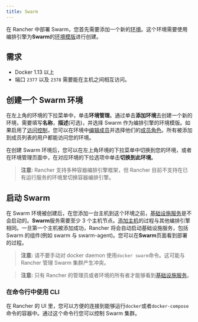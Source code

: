 ```yaml
---
title: Swarm
---
```


在 Rancher 中部署 Swarm，您首先需要添加一个新的[环境](/docs/rancher1/configurations/environments/_index)。这个环境需要使用编排引擎为**Swarm**的[环境模版](/docs/rancher1/configurations/environments/_index#什么是环境模版)进行创建。

## 需求

- Docker 1.13 以上
- 端口 `2377` 以及 `2378` 需要能在主机之间相互访问。

## 创建一个 Swarm 环境

在左上角的环境的下拉菜单中，单击**环境管理**。通过单击**添加环境**去创建一个新的环境，需要填写**名称**，**描述**(可选)，并选择 Swarm 作为编排引擎的环境模版。如果启用了[访问控制](/docs/rancher1/configurations/environments/access-control/_index)，您可以在环境中[编辑成员](/docs/rancher1/configurations/environments/_index#成员编辑)并选择他们的[成员角色](/docs/rancher1/configurations/environments/_index#成员角色)。所有被添加到成员列表的用户都能访问您的环境。

在创建 Swarm 环境后，您可以在左上角环境的下拉菜单中切换到您的环境，或者在环境管理页面中，在对应环境的下拉选项中单击**切换到此环境**。

> **注意:** Rancher 支持多种容器编排引擎框架，但 Rancher 目前不支持在已有运行服务的环境里切换容器编排引擎。

## 启动 Swarm

在 Swarm 环境被创建后，在您添加一台主机到这个环境之前，[基础设施服务](/docs/rancher1/rancher-service/_index)是不会启动的。**Swarm**服务需要至少 3 个主机节点。[添加主机](/docs/rancher1/infrastructure/hosts/_index)的过程与其他编排引擎相同。一旦第一个主机被添加成功，Rancher 将会自动启动基础设施服务，包括 Swarm 的组件(例如 swarm 与 swarm-agent)。您可以在**Swarm**页面看到部署的过程。

> **注意:** 请不要手动对 docker daemon 使用`docker swarm`命令。这可能与 Rancher 管理 Swarm 集群产生冲突。

> **注意:** 只有 Rancher 的管理员或者环境的所有者才能够看到[基础设施服务](/docs/rancher1/rancher-service/_index)。

### 在命令行中使用 CLI

在 Rancher 的 UI 里，您可以方便的连接到能够运行`docker`或者`docker-compose`命令的容器中。通过这个命令行您可以控制 Swarm 集群。
